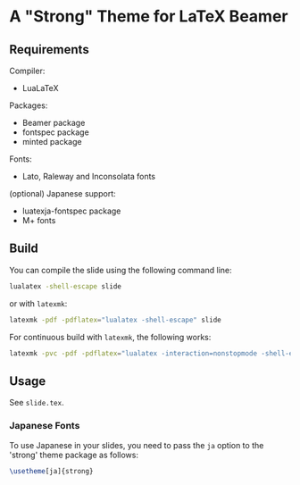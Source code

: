A "Strong" Theme for LaTeX Beamer
=================================


Requirements
------------
Compiler:
* LuaLaTeX

Packages:
* Beamer package
* fontspec package
* minted package

Fonts:
* Lato, Raleway and Inconsolata fonts

(optional) Japanese support:
* luatexja-fontspec package
* M+ fonts


Build
-----
You can compile the slide using the following command line:
```sh
lualatex -shell-escape slide
```
or with `latexmk`:
```sh
latexmk -pdf -pdflatex="lualatex -shell-escape" slide
```

For continuous build with `latexmk`, the following works:
```sh
latexmk -pvc -pdf -pdflatex="lualatex -interaction=nonstopmode -shell-escape" slide
```


Usage
-----
See `slide.tex`.


### Japanese Fonts
To use Japanese in your slides, you need to pass the `ja` option to the 'strong'
theme package as follows:
```tex
\usetheme[ja]{strong}
```
